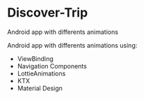 # Discover-Trip
Android app with differents animations

Android app with differents animations using:
- ViewBinding
- Navigation Components
- LottieAnimations
- KTX
- Material Design
